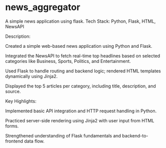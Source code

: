 # news_aggregator
A simple news application using flask.
Tech Stack: Python, Flask, HTML, NewsAPI

Description:

Created a simple web-based news application using Python and Flask.

Integrated the NewsAPI to fetch real-time top headlines based on selected categories like Business, Sports, Politics, and Entertainment.

Used Flask to handle routing and backend logic; rendered HTML templates dynamically using Jinja2.

Displayed the top 5 articles per category, including title, description, and source.

Key Highlights:

Implemented basic API integration and HTTP request handling in Python.

Practiced server-side rendering using Jinja2 with user input from HTML forms.

Strengthened understanding of Flask fundamentals and backend-to-frontend data flow.
